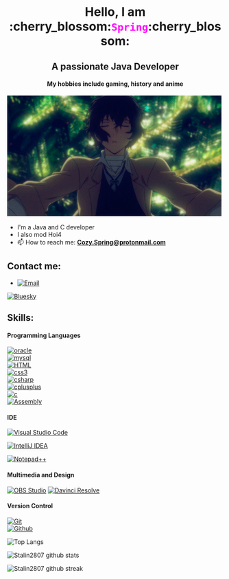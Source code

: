 <h1 align="center">Hello, I am :cherry_blossom:<code style="color : magenta">Spring</code>:cherry_blossom: </h1>
<h2 align="center">A passionate Java Developer</h3>
<h4 align="center">My hobbies include gaming, history and anime</h3>

![til](./dazai.gif)

- I'm a Java and C developer
- I also mod Hoi4
- 📫 How to reach me: **Cozy.Spring@protonmail.com**

## Contact me:

- [![Email](https://img.shields.io/badge/email-3DDC84?style=for-the-badge&logo=email&logoColor=white&labelColor=101010)](mailto:Cozy.Spring@protonmail.com)

<a href="https://bsky.app/profile/sprynka.bsky.social"><img src="https://img.shields.io/badge/bluesky-Follow-blue?logo=bluesky" alt="Bluesky"></a> 


## Skills:

#### Programming Languages


[![oracle](https://img.shields.io/badge/Java-Proficient-orange?style=for-the-badge&logo=Oracle&logoColor=orange)](#)
</br>
[![mysql](https://img.shields.io/badge/MySQL-Proficient-orange?style=for-the-badge&logo=Oracle&logoColor=orange)](#)
</br>
[![HTML](https://img.shields.io/badge/HTML-Decent-blue?style=for-the-badge&logo=Oracle&logoColor=orange)](#)
</br>
[![css3](https://img.shields.io/badge/CSS3-Decent-blue?style=for-the-badge&logo=Oracle&logoColor=orange)](#)
</br>
[![csharp](https://img.shields.io/badge/csharp-Learning-lightblue?style=for-the-badge&logo=Oracle&logoColor=orange)](#)
</br>
[![cplusplus](https://img.shields.io/badge/C++-Learning-lightblue?style=for-the-badge&logo=Oracle&logoColor=orange)](#)
</br>
[![c](https://img.shields.io/badge/C-Proficient-orange?style=for-the-badge&logo=Oracle&logoColor=orange)](#)
</br>
[![Assembly](https://img.shields.io/badge/Assembly-Learning-darkblue?style=for-the-badge&logo=Oracle&logoColor=orange)](#)

#### IDE
[![Visual Studio Code](https://img.shields.io/badge/Visual%20Studio%20Code-007ACC?logo=visualstudiocode&logoColor=fff&style=plastic)](#)

[![IntelliJ IDEA](https://img.shields.io/badge/Intellij%20Idea-000?logo=intellij-idea&style=for-the-badge)](#)

[![Notepad++](https://img.shields.io/badge/Notepad++-90E59A.svg?&logo=notepad%2b%2b&logoColor=black)](#)

#### Multimedia and Design

[![OBS Studio](https://img.shields.io/badge/obs%20studio%20-%2331A8FF.svg?&style=for-the-badge&logo=obs%20studio&logoColor=white&labelColor=101010)](#)
[![Davinci Resolve](https://img.shields.io/static/v1?style=for-the-badge&message=DaVinci+Resolve&color=233A51&logo=DaVinci+Resolve&logoColor=FFFFFF&label=)](#)

#### Version Control

[![Git](https://img.shields.io/badge/git%20-%23F05033.svg?&style=for-the-badge&logo=git&logoColor=white&labelColor=101010)](#)
</br>
[![Github](https://img.shields.io/badge/github%20-%23121011.svg?&style=for-the-badge&logo=github&logoColor=whit&logoColor=white&labelColor=101010)](#)

![Top Langs](https://github-readme-stats.vercel.app/api/top-langs/?username=Stalin2807&layout=compact&theme=dracula)

![Stalin2807 github stats](https://github-readme-stats.vercel.app/api?username=Stalin2807&show_icons=true&theme=dracula&count_private=true&include_all_commits=true)

![Stalin2807 github streak](https://github-readme-streak-stats.herokuapp.com/?user=Stalin2807&theme=dracula&include_all_commits=true&count_private=true)

 <div>
